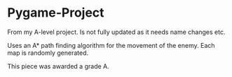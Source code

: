 # Pygame-Project

From my A-level project. Is not fully updated as it needs name changes etc.

Uses an A* path finding algorithm for the movement of the enemy.
Each map is randomly generated.

This piece was awarded a grade A.
